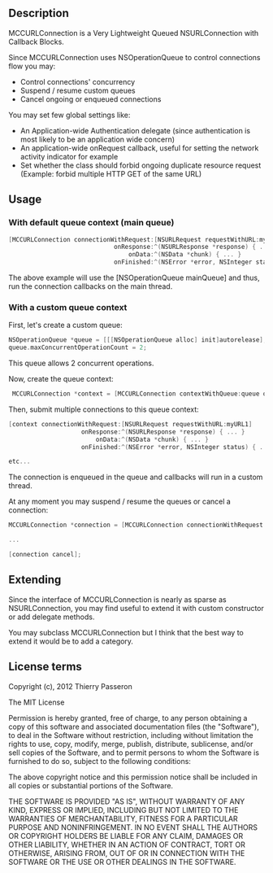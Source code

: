 ## Description

MCCURLConnection is a Very Lightweight Queued NSURLConnection with Callback Blocks.

Since MCCURLConnection uses NSOperationQueue to control connections flow you may:

* Control connections' concurrency
* Suspend / resume custom queues
* Cancel ongoing or enqueued connections

You may set few global settings like:

* An Application-wide Authentication delegate (since authentication is most likely to be an application wide concern)
* An application-wide onRequest callback, useful for setting the network activity indicator for example
* Set whether the class should forbid ongoing duplicate resource request (Example: forbid multiple HTTP GET of the same URL)

## Usage

### With default queue context (main queue)

```objective-c
[MCCURLConnection connectionWithRequest:[NSURLRequest requestWithURL:myURL]
                             onResponse:^(NSURLResponse *response) { ... }
                                 onData:^(NSData *chunk) { ... }
                             onFinished:^(NSError *error, NSInteger status) { ... }];
```

The above example will use the [NSOperationQueue mainQueue] and thus, run the connection callbacks on the main thread.

### With a custom queue context

First, let's create a custom queue:

```objective-c
NSOperationQueue *queue = [[[NSOperationQueue alloc] init]autorelease];
queue.maxConcurrentOperationCount = 2;
```

This queue allows 2 concurrent operations.

Now, create the queue context:

```objective-c
 MCCURLConnection *context = [MCCURLConnection contextWithQueue:queue onRequest:nil];
```

Then, submit multiple connections to this queue context:

```objective-c
[context connectionWithRequest:[NSURLRequest requestWithURL:myURL1]
                    onResponse:^(NSURLResponse *response) { ... }
                        onData:^(NSData *chunk) { ... }
                    onFinished:^(NSError *error, NSInteger status) { ... }];

etc...
```

The connection is enqueued in the queue and callbacks will run in a custom thread.

At any moment you may suspend / resume the queues or cancel a connection:

```objective-c
MCCURLConnection *connection = [MCCURLConnection connectionWithRequest:[NSURLRequest requestWithURL:myURL1] onResponse:nil onData:nil onFinished:nil];

...

[connection cancel];
```

## Extending

Since the interface of MCCURLConnection is nearly as sparse as NSURLConnection, you may find useful to extend it with custom constructor or add delegate methods. 

You may subclass MCCURLConnection but I think that the best way to extend it would be to add a category.


## License terms

Copyright (c), 2012 Thierry Passeron

The MIT License

Permission is hereby granted, free of charge, to any person obtaining a copy of this software and associated documentation files (the "Software"), to deal in the Software without restriction, including without limitation the rights to use, copy, modify, merge, publish, distribute, sublicense, and/or sell copies of the Software, and to permit persons to whom the Software is furnished to do so, subject to the following conditions:

The above copyright notice and this permission notice shall be included in all copies or substantial portions of the Software.

THE SOFTWARE IS PROVIDED "AS IS", WITHOUT WARRANTY OF ANY KIND, EXPRESS OR IMPLIED, INCLUDING BUT NOT LIMITED TO THE WARRANTIES OF MERCHANTABILITY, FITNESS FOR A PARTICULAR PURPOSE AND NONINFRINGEMENT. IN NO EVENT SHALL THE AUTHORS OR COPYRIGHT HOLDERS BE LIABLE FOR ANY CLAIM, DAMAGES OR OTHER LIABILITY, WHETHER IN AN ACTION OF CONTRACT, TORT OR OTHERWISE, ARISING FROM, OUT OF OR IN CONNECTION WITH THE SOFTWARE OR THE USE OR OTHER DEALINGS IN THE SOFTWARE.

